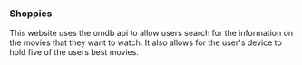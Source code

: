 ### Shoppies
This website uses the omdb api to allow users search for the information on the movies that they want to watch.
It also allows for the user's device to hold five of the users best movies.
